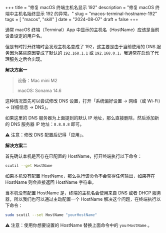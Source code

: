 +++
title = "修复 macOS 终端主机名显示 192"
description = "修复 macOS 终端中主机名始终显示 192 的异常。"
slug = "macos-terminal-hostname-192"
tags = [
    "macos",
    "skill"
]
date = "2024-08-07"
draft = false
+++

通常 macOS 终端（Terminal）App 中显示的主机名（HostName）应该是当前设备设定的用户名。

但是有时打开终端时会发现主机名变成了 192，这主要是由于当前使用的 DNS 服务因为某些原因变成了默认的 `192.168.1.1` 或 `192.168.0.1`，我通常在启动了代理服务之后会出现。

**解决方案一**

> 设备：Mac mini M2
> 
> macOS: Sonama 14.6

这种情况首先可以尝试修改 DNS 设置，打开「系统偏好设置 -> 网络（或 Wi-Fi） -> 详细信息 -> DNS」。


如果这里的 DNS 服务器为上面提到的默认 IP 地址，那么直接删除，然后添加新的 DNS 服务器 IP 地址：`8.8.8.8` 即可。

⚠️ 注意：修改 DNS 配置后记得「应用」。

**解决方案二**

首先确认本机是否存在已配置的 HostName，打开终端执行以下命令：

```bash
scutil --get HostName 
```

如果本机没有配置 HostName，那么执行该命令不会获得任何输出，如果存在 HostName 则会直接返回 HostName 字符串。

当本机没有配置 HostName 是，终端的主机名会使用来自 DNS 或者 DHCP 服务器，所以我们也可以通过主动配置一个 HostName 解决这个问题，在终端执行以下命令：

```bash
sudo scutil --set HostName "yourHostName"
```

⚠️ 注意：使用你想要设置的 HostName 替换上面命令中的 `yourHostName` 。